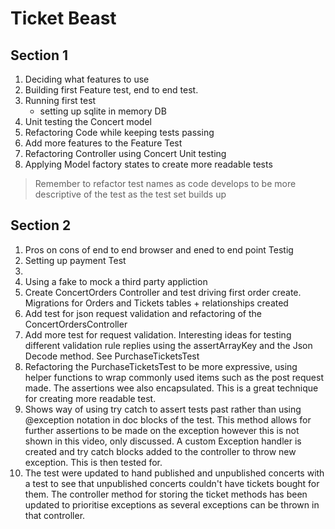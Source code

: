 # Ticket Beast

## Section 1

1. Deciding what features to use
2. Building first Feature test, end to end test.
3. Running first test
    - setting up sqlite in memory DB
4. Unit testing the Concert model
5. Refactoring Code while keeping tests passing
6. Add more features to the Feature Test
7. Refactoring Controller using Concert Unit testing
8. Applying Model factory states to create more readable tests

> Remember to refactor test names as code develops to be more descriptive of the test as the test set builds up

## Section 2

1. Pros on cons of end to end browser and ened to end point Testig
2. Setting up payment Test
3. 
4. Using a fake to mock a third party appliction
5. Create ConcertOrders Controller and test driving first order create. Migrations for Orders and Tickets tables +
relationships created
6. Add test for json request validation and refactoring of the ConcertOrdersController
7. Add more test for request validation. Interesting ideas for testing different validation rule replies using the
assertArrayKey and the Json Decode method. See PurchaseTicketsTest
8. Refactoring the PurchaseTicketsTest to be more expressive, using helper functions to wrap commonly used items
such as the post request made. The assertions wee also encapsulated. This is a great technique for creating more
readable test.
9. Shows way of using try catch to assert tests past rather than using @exception notation in doc blocks of the
test. This method allows for further assertions to be made on the exception however this is not shown in this video,
only discussed. A custom Exception handler is created and try catch blocks added to the controller to throw new
exception. This is then tested for.
10. The test were updated to hand published and unpublished concerts with a test to see that unpublished concerts
couldn't have tickets bought for them. The controller method for storing the ticket methods has been updated to
 prioritise exceptions as several exceptions can be thrown in that controller.
